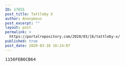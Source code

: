 ```yaml
---
ID: 17655
post_title: Tattleby X
author: Anonymous
post_excerpt: ""
layout: post
permalink: >
  https://portalrepository.com/2020/03/16/tattleby-x/
published: true
post_date: 2020-03-16 16:14:07
---
```

<pre>1156FEB6CB64</pre>